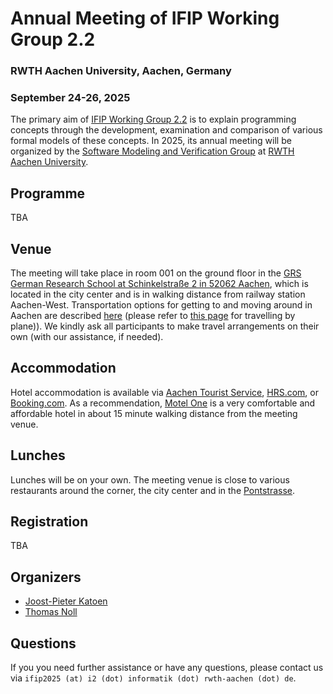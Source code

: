 # Annual Meeting of IFIP Working Group 2.2
### RWTH Aachen University, Aachen, Germany
### September 24-26, 2025

The primary aim of [IFIP Working Group 2.2](https://www.uni-muenster.de/IFIP-WG22/) is to explain programming concepts through the development, examination and comparison of various formal models of these concepts.
In 2025, its annual meeting will be organized by the [Software Modeling and Verification Group](https://moves.rwth-aachen.de) at [RWTH Aachen University](https://www.rwth-aachen.de/).

## Programme

TBA

## Venue

The meeting will take place in room 001 on the ground floor in the [GRS German Research School at Schinkelstraße 2 in 52062 Aachen](https://maps.rwth-aachen.de/navigator/?lang=de&type=roadmap&obj=1095), which is located in the city center and is in walking distance from railway station Aachen-West. Transportation options for getting to and moving around in Aachen are described [here](https://www.rwth-aachen.de/cms/root/Die-RWTH/Kontakt-Anreise/~jgtm/Anreise-und-Mobilitaet/lidx/1/) (please refer to [this page](https://www.rwth-aachen.de/go/id/bppk/lidx/1) for travelling by plane)). We kindly ask all participants to make travel arrangements on their own (with our assistance, if needed).

## Accommodation

Hotel accommodation is available via [Aachen Tourist Service](https://www.aachen-tourismus.de/en/aachen/ukv), [HRS.com](https://www.hrs.com), or [Booking.com](https://www.booking.com/). As a recommendation, [Motel One](https://www.motel-one.com/en/hotels/aachen/hotel-aachen/) is a very comfortable and affordable hotel in about 15 minute walking distance from the meeting venue.

## Lunches

Lunches will be on your own. The meeting venue is close to various restaurants around the corner, the city center and in the [Pontstrasse](https://www.aachen-tourismus.de/en/discover-aachen/sightseeing-attractions/details/pontstrasse/).

## Registration

TBA

## Organizers

- [Joost-Pieter Katoen](https://moves.rwth-aachen.de/people/katoen/)
- [Thomas Noll](https://moves.rwth-aachen.de/people/noll/)

## Questions

If you you need further assistance or have any questions, please contact us via `ifip2025 (at) i2 (dot) informatik (dot) rwth-aachen (dot) de`.
